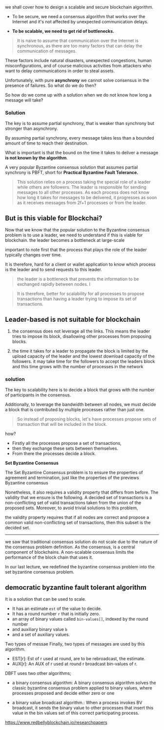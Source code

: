 we shall cover how
to design a scalable and secure blockchain algorithm.


- To be secure, we need
a consensus algorithm that works over
the Internet and it's not affected
by unexpected communication delays. 

- **To be scalable, we need to get rid of bottlenecks.**



> It is naive to assume that
communication over the Internet is synchronous,
as there are too many factors that can
delay the communication of messages.  


These factors include natural disasters,
unexpected congestions,
human misconfigurations, and of
course malicious activities from
attackers who want to delay
communications in order to steal assets.


Unfortunately, with pure **asynchrony** we
cannot solve consensus in the presence of failures. So what do we do then?

So how do we come up with a solution
when we do not know how long a message will take? 


### Solution


The key is to assume partial synchrony,
that is weaker than synchrony
but stronger than asynchrony.

By assuming partial synchrony,
every message takes less than
a bounded amount of time to reach their destination.

What is important is
that the bound on the time it takes to
deliver a message **is not known by the algorithm**. 


A very popular Byzantine consensus solution
that assumes partial synchrony is PBFT,
short for **Practical Byzantine Fault Tolerance.**

> This solution relies on a process taking
the special role of a leader while others are followers.
The leader is responsible for sending
messages to all other processes.
As each process does not know how
long it takes for messages to be delivered,
it progresses as soon as it receives messages
from 2f+1 processes or from the leader. 


## But is this viable for Blockchai?

Now that we know that the popular solution to
the Byzantine consensus problem is to use a leader,
we need to understand if this is viable for blockchain. 
the leader becomes a bottleneck at large-scale

important to note first that the process that
plays the role of the leader typically changes over time. 

It is therefore, hard for
a client or wallet application to know
which process is the leader
and to send requests to this leader. 


>  the leader is a bottleneck that
prevents the information to be
exchanged rapidly between nodes.
I

> It is therefore, better for
scalability for all processes to propose
transactions than having a leader
trying to impose its set of transactions. 


## Leader-based is not suitable for blockchain

1.  the consensus does not leverage all the links.
This means the leader tries to impose its block,
disallowing other processes from proposing blocks.

2.  the time it takes for a leader to propagate the block is limited by
the upload capacity of the leader and the lowest download capacity of the followers. it may take time for the followers to accept the leaders block and
this time grows with the number of processes in the network 

### solution


The key to scalability here is to decide a block that grows with the number of
participants in the consensus.

Additionally, to leverage the bandwidth between all nodes, we must decide a block
that is contributed by multiple processes rather than just one.

> So instead of proposing blocks, let's have processes propose sets of transaction that will be included in the block. 


how? 

- Firstly all the processes propose a set of transactions,
- then they exchange these sets between themselves.
- From there the processes decide a block.


**Set Byzantine Consensus**

The Set Byzantine Consensus problem is to ensure the properties of agreement and
termination, just like the properties of the previews Byzantine consensus
 
Nonetheless, it also requires a validity property that differs from before.
The validity that we ensure is the following.
A decided set of transactions is a non-conflicting set of valid transactions
taken from the union of the proposed sets.
Moreover, to avoid trivial solutions to this problem,

the validity property requires that if all nodes are correct and propose a common
valid non-conflicting set of transactions, then this subset is the decided set. 

---



we saw that traditional consensus solution do not
scale due to the nature of
the consensus problem definition.
As the consensus, is a central component of blockchains.
A non-scalable consensus limits
the performance of the block chain that uses it. 


In our last lecture, we redefined
the byzantine consensus problem into
the set byzantine consensus problem.


## democratic byzantine fault tolerant algorithm


It is a solution that can be used to scale. 


- It has an estimate `est` of the value to decide.
- It has a round number `r` that is initially zero. 
- an array of binary values called `bin-values[]`, indexed by the round number 
- and auxiliary binary value `b` 
- and a set of auxiliary values.


Two types of messae
Finally, two types of
messages are used by this algorithm.


- EST[r]: Est of r used at round, are to be rebroadcast, the estimate.
- AUX[r]: An AUX of r used at round r broadcast bin-values of r.


 DBFT uses two other algorithms;

- a binary consensus algorithm: 
A binary consensus algorithm solves
the classic byzantine consensus problem
applied to binary values,
where processes proposed and decide either zero or one

- a binary value broadcast algorithm.: When a process invokes BV broadcast, it sends the binary value to other processes that insert this value in the bin values set of this correct participating process. 


https://www.redbellyblockchain.io/researchpapers

